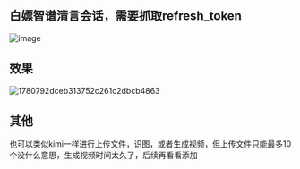 ## 白嫖智谱清言会话，需要抓取refresh_token

![image](https://github.com/user-attachments/assets/90ef1988-765f-4dfa-8bc3-9d2717990471)

## 效果

![1780792dceb313752c261c2dbcb4863](https://github.com/user-attachments/assets/7e90c9f4-c357-4f5d-9694-7ea5de9bbd19)

## 其他
也可以类似kimi一样进行上传文件，识图，或者生成视频，但上传文件只能最多10个没什么意思，生成视频时间太久了，后续再看看添加
